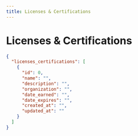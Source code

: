 ```yaml
---
title: Licenses & Certifications
---
```



# Licenses & Certifications

```json
{
  "licenses_certifications": [
    {
      "id": 0,
      "name": "",
      "description": "",
      "organization": "",
      "date_earned": "",
      "date_expires": "",
      "created_at": "",
      "updated_at": ""
    }
  ]
}
```
